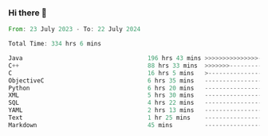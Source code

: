 ### Hi there 👋

<!--
**luoxuanzao/luoxuanzao** is a ✨ _special_ ✨ repository because its `README.md` (this file) appears on your GitHub profile.

Here are some ideas to get you started:

- 🔭 I’m currently working on ...
- 🌱 I’m currently learning ...
- 👯 I’m looking to collaborate on ...
- 🤔 I’m looking for help with ...
- 💬 Ask me about ...
- 📫 How to reach me: ...
- 😄 Pronouns: ...
- ⚡ Fun fact: ...
-->

<!--START_SECTION:waka-->

```rust
From: 23 July 2023 - To: 22 July 2024

Total Time: 334 hrs 6 mins

Java                                   196 hrs 43 mins >>>>>>>>>>>>>>>----------   58.85 %
C++                                    88 hrs 33 mins  >>>>>>>------------------   26.49 %
C                                      16 hrs 5 mins   >------------------------   04.81 %
ObjectiveC                             6 hrs 35 mins   -------------------------   01.97 %
Python                                 6 hrs 20 mins   -------------------------   01.90 %
XML                                    5 hrs 30 mins   -------------------------   01.65 %
SQL                                    4 hrs 22 mins   -------------------------   01.31 %
YAML                                   2 hrs 13 mins   -------------------------   00.67 %
Text                                   1 hr 25 mins    -------------------------   00.43 %
Markdown                               45 mins         -------------------------   00.23 %
```

<!--END_SECTION:waka-->